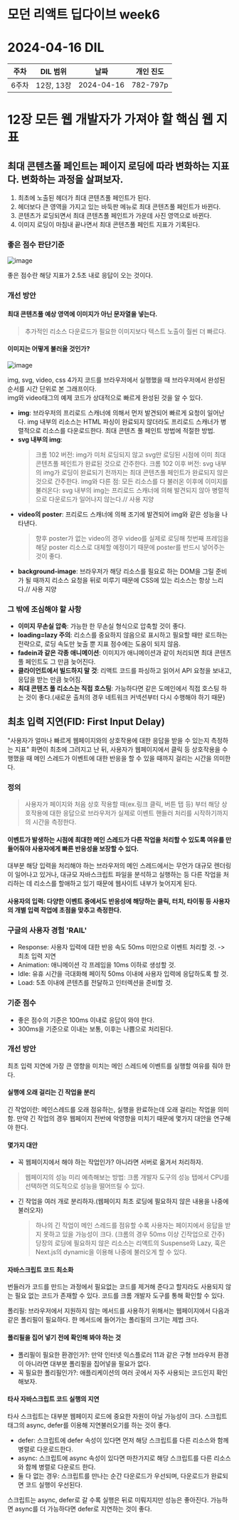 # 모던 리액트 딥다이브 week6
# 2024-04-16 DIL

|주차|DIL 범위|날짜|개인 진도|
|------|---|---|---|
| 6주차 |12장, 13장|2024-04-16|782-797p|

# 12장 모든 웹 개발자가 가져야 할 핵심 웹 지표

## 최대 콘텐츠풀 페인트는 페이지 로딩에 따라 변화하는 지표다. 변화하는 과정을 살펴보자.

1. 최초에 노출된 헤더가 최대 콘텐츠풀 페인트가 된다.
2. 헤더보다 큰 영역을 가지고 있는 바둑판 메뉴로 최대 콘텐츠풀 페인트가 바뀐다.
3. 콘텐츠가 로딩되면서 최대 콘텐츠풀 페인트가 가운데 사진 영역으로 바뀐다.
4. 이미지 로딩이 마침내 끝나면서 최대 콘텐츠풀 페인트 지표가 기록된다.

### 좋은 점수 판단기준

![image](https://github.com/monthly-cs/2024-03-modern-react-deep-dive/assets/116958681/c6575ed8-5f20-427d-8e4a-e2f18f8ed51f)

좋은 점수란 해당 지표가 2.5초 내로 응답이 오는 것이다.

### 개선 방안

#### 최대 콘텐츠풀 예상 영역에 이미지가 아닌 문자열을 넣는다.
  > 추가적인 리소스 다운로드가 필요한 이미지보다 텍스트 노출이 춸씬 더 빠르다.
#### 이미지는 어떻게 불러올 것인가?

![image](https://github.com/monthly-cs/2024-03-modern-react-deep-dive/assets/116958681/fdfaede6-7267-49b1-989f-2077c1aec99b)

img, svg, video, css 4가지 코드를 브라우저에서 실행했을 때 브라우저에서 완성된 순서를 시간 단위로 본 그래프이다. <br>
img와 video태그의 예제 코드가 상대적으로 빠르게 완성된 것을 알 수 있다.

- **img**: 브라우저의 프리로드 스캐너에 의해서 먼저 발견되어 빠르게 요청이 일어난다. img 내부의 리소스는 HTML 파싱이 완료되지 않더라도 프리로드 스캐너가 병렬적으로 리소스를 다운로드한다. 최대 콘텐츠 풀 페인트 방법에 적절한 방법.
- **svg 내부의 img**:
  > 크롬 102 버전: img가 미처 로딩되지 않고 svg만 로딩된 시점에 이미 최대 콘텐츠풀 페인트가 완료된 것으로 간주한다.
  > 크롬 102 이후 버전: svg 내부의 img가 로딩이 완료되기 전까지는 최대 콘텐츠풀 페인트가 완료되지 않은 것으로 간주한다.
  > img와 다른 점: 모든 리소스를 다 불러온 이후에 이미지를 불러온다: svg 내부의 img는 프리로드 스캐너에 의해 발견되지 않아 병렬적으로 다운로드가 일어나지 않는다.// 사용 지양
- **video의 poster**: 프리로드 스캐너에 의해 조기에 발견되어 img와 같은 성능을 나타낸다.
  > 향후 poster가 없는 video의 경우 video를 실제로 로딩해 첫번째 프레임을 해당 poster 리소스로 대체할 예정이기 때문에 poster를 반드시 넣어주는 것이 좋다. 
- **background-image**: 브라우저가 해당 리소스를 필요로 하는 DOM을 그릴 준비가 될 때까지 리소스 요청을 뒤로 미루기 때문에 CSS에 있는 리소스는 항상 느리다.// 사용 지양

### 그 밖에 조심해야 할 사항
- **이미지 무손실 압축**: 가능한 한 무손실 형식으로 압축할 것이 좋다.
- **loading=lazy 주의**: 리소스를 중요하지 않음으로 표시하고 필요할 때만 로드하는 전략으로, 로딩 속도만 늦출 뿐 지표 점수에는 도움이 되지 않음.
- **fadein과 같은 각종 애니메이션**: 이미지가 애니메이션과 같이 처리되면 최대 콘텐츠풀 페인트도 그 만큼 늦어진다.
- **클라이언트에서 빌드하지 말 것**: 리액트 코드를 파싱하고 읽어서 API 요청을 보내고, 응답을 받는 만큼 늦어짐.
- **최대 콘텐츠 풀 리소스는 직접 호스팅**: 가능하다면 같은 도메인에서 직접 호스팅 하는 것이 좋다.(새로운 출처의 경우 네트워크 커넥션부터 다시 수행해야 하기 때문)

## 최초 입력 지연(FID: First Input Delay)

"사용자가 얼마나 빠르게 웹페이지와의 상호작용에 대한 응답을 받을 수 있는지 측정하는 지표"
화면이 최초에 그려지고 난 뒤, 사용자가 웹페이지에서 클릭 등 상호작용을 수행했을 때 메인 스레드가 이벤트에 대한 반응을 할 수 있을 때까지 걸리는 시간을 의미한다.

### 정의
> 사용자가 페이지와 처음 상호 작용할 때(ex.링크 클릭, 버튼 탭 등) 부터 해당 상호작용에 대한 응답으로 브라우저가 실제로 이벤트 핸들러 처리를 시작하기까지의 시간을 측정한다.

#### 이벤트가 발생하는 시점에 최대한 메인 스레드가 다른 작업을 처리할 수 있도록 여유를 만들어줘야 사용자에게 빠른 반응성을 보장할 수 있다.
대부분 해당 입력을 처리해야 하는 브라우저의 메인 스레드에서는
무언가 대규모 렌더링이 일어나고 있거나, 대규모 자바스크립트 파일을 분석하고 실행하는 등 다른 작업을 처리하는 데 리소스를 할애하고 있기 때문에 웹사이트 내부가 늦어지게 된다.

#### 사용자의 입력: 다양한 이벤트 중에서도 반응성에 해당하는 클릭, 터치, 타이핑 등 사용자의 개별 입력 작업에 초점을 맞추고 측정한다.

### 구글의 사용자 경험 'RAIL'

- Response: 사용자 입력에 대한 반응 속도 50ms 미만으로 이벤트 처리할 것. -> 최초 입력 지연
- Animation: 애니메이션 각 프레임을 10ms 이하로 생성할 것.
- Idle: 유휴 시간을 극대화해 페이직 50ms 이내에 사용자 입력에 응답하도록 할 것.
- Load: 5초 이내에 콘텐츠를 전달하고 인터렉션을 준비할 것.


### 기준 점수

- 좋은 점수의 기준은 100ms 이내로 응답이 와야 한다.
- 300ms을 기준으로 이내는 보통, 이후는 나쁨으로 처리된다.

### 개선 방안

최초 입력 지연에 가장 큰 영향을 미치는 메인 스레드에 이벤트를 실행할 여유를 줘야 한다.

#### 실행에 오래 걸리는 긴 작업을 분리

긴 작업이란: 메인스레드를 오래 점유하는, 실행을 완료하는데 오래 걸리는 작업을 의미함.
만약 긴 작업의 경우 웹페이지 전반에 악영향을 미치기 때문에 몇가지 대안을 연구해야 한다.

#### 몇가지 대안
- 꼭 웹페이지에서 해야 하는 작업인가? 아니라면 서버로 옮겨서 처리하자.
> 웹페이지의 성능 미리 예측해보는 방법: 크롬 개발자 도구의 성능 탭에서 CPU를 선택하면 의도적으로 성능을 떨어뜨릴 수 있다. 
- 긴 작업을 여러 개로 분리하자.(웹페이지 최초 로딩에 필요하지 않은 내용을 나중에 불러오자)
  > 하나의 긴 작업이 메인 스레드를 점유할 수록 사용자는 페이지에서 응답을 받지 못하고 있을 가능성이 크다. (크롬의 경우 50ms 이상 긴작업으로 간주)
  > 당장의 로딩에 필요하지 않은 리소스는 리액트의 Suspense와 Lazy, 훅은 Next.js의 dynamic을 이용해 나중에 불러오게 할 수 있다.
  
  
#### 자바스크립트 코드 최소화

번들러가 코드를 만드는 과정에서 필요없는 코드를 제거해 준다고 할지라도 사용되지 않는 필요 없는 코드가 존재할 수 있다.
코드를 크롬 개발자 도구를 통해 확인할 수 있다.

폴리필: 브라우저에서 지원하지 않는 메서드를 사용하기 위해서는 웹페이지에서 다음과 같은 폴리필이 필요하다.
한 메서드에 들어가는 폴리필의 크기는 제법 크다. 

#### 폴리필을 집어 넣기 전에 확인해 봐야 하는 것

- 폴리필이 필요한 환경인가?: 만약 인터넷 익스플로러 11과 같은 구형 브라우저 환경이 아니라면 대부분 폴리필을 집어넣을 필요가 없다.
- 꼭 필요한 폴리필인가?: 애플리케이션의 여러 곳에서 자주 사용되는 코드인지 확인해보자.


#### 타사 자바스크립트 코드 실행의 지연

타사 스크립트는 대부분 웹페이지 로드에 중요한 자원이 아닐 가능성이 크다. 스크립트 태그의 async, defer를 이용해 지연불러오기를 하는 것이 좋다.
- defer: 스크립트에 defer 속성이 있다면 먼저 해당 스크립트를 다른 리소스와 함께 병렬로 다운로드한다.
- async: 스크립트에 async 속성이 있다면 마찬가지로 해당 스크립트를 다른 리소스와 함께 병렬로 다운로드 한다.
- 둘 다 없는 경우: 스크립트를 만나는 순간 다운로드가 우선되며, 다운로드가 완료되면 코드 실행이 우선된다.

스크립트는 async, defer로 갈 수록 실행은 뒤로 미뤄지지만 성능은 좋아진다. 가능하면 async를 더 가능하다면 defer로 지연하는 것이 좋다.
